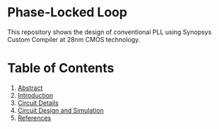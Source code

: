 # Phase-Locked Loop
This repository shows the design of conventional PLL using Synopsys Custom Compiler at 28nm CMOS technology.

# Table of Contents  
1. [Abstract](url)  
2. [Introduction](url)  
3. [Circuit Details](url)  
4. [Circuit Design and Simulation](url)  
5. [References](url)  

#
